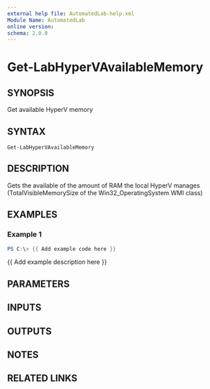 ```yaml
---
external help file: AutomatedLab-help.xml
Module Name: AutomatedLab
online version:
schema: 2.0.0
---
```


# Get-LabHyperVAvailableMemory

## SYNOPSIS
Get available HyperV memory

## SYNTAX

```
Get-LabHyperVAvailableMemory
```

## DESCRIPTION
Gets the available of the amount of RAM the local HyperV manages (TotalVisibleMemorySize of the Win32_OperatingSystem WMI class)

## EXAMPLES

### Example 1
```powershell
PS C:\> {{ Add example code here }}
```

{{ Add example description here }}

## PARAMETERS

## INPUTS

## OUTPUTS

## NOTES

## RELATED LINKS

